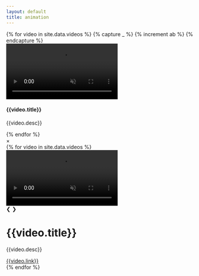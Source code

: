 ```yaml
---
layout: default
title: animation
---
```

<div class="gallery">
	{% for video in site.data.videos %}
	{% capture _ %}
	{% increment ab %} 
	{% endcapture %}
	<div class="example" onclick="openModal();currentSlide({{ab}})" cursor>
        <video class="content" src="thumbnails/{{video.video_path}}.mp4" autoplay loop muted></video>
      <div class="exampleInfo">
        <div class="info1">
            <h4>{{video.title}}</h4>
          <p>{{video.desc}}</p>
        </div>
      </div>
    </div>
    {% endfor %}
</div>     

<div id="myModal" class="modal" >
  <span class="close cursor" onclick="closeModal()">&times;</span>
  <div class="modal-content">
	{% for video in site.data.videos %}
   <div class="mySlides">
    <div class="video-container">
      <video class="content" src="videos/{{video.video_path}}.mp4" loop controls muted></video>
      <div class="menu-control">
        <a class="prev" onclick="plusSlides(-1)">&#10094;</a>
        <a class="next" onclick="plusSlides(1)">&#10095;</a>
       </div>
    </div>
    <div class="caption-container">
      <div>
        <h1>{{video.title}}</h1>
          <p>{{video.desc}}</p>
          <a href="videos/{{video.link}}">{{video.link}}</a>
      </div>
      </div>
    </div>
      {% endfor %}

  </div>
</div>

<script>
function openModal() {
  document.getElementById("myModal").style.display = "flex";
}

function closeModal() {
  document.getElementById("myModal").style.display = "none";
}

var modal = document.getElementById('myModal');

window.onclick = function(event) {
  if (event.target == modal) {
    modal.style.display = "none";
  }
}

var slideIndex = 1;
showSlides(slideIndex);

function plusSlides(n) {
  showSlides(slideIndex += n);
}

function currentSlide(n) {
  showSlides(slideIndex = n);
}

function showSlides(n) {
  var i;
  var slides = document.getElementsByClassName("mySlides");
  var dots = document.getElementsByClassName("demo");
  var captionText = document.getElementById("caption");
  if (n > slides.length) {slideIndex = 1}
  if (n < 1) {slideIndex = slides.length}
  for (i = 0; i < slides.length; i++) {
      slides[i].style.display = "none";
  }
  for (i = 0; i < dots.length; i++) {
      dots[i].className = dots[i].className.replace(" active", "");
  }
  slides[slideIndex-1].style.display = "flex";
  dots[slideIndex-1].className += " active";
  captionText.innerHTML = dots[slideIndex-1].alt;
}

$('video').each(function(){
    if ($(this).is(":in-viewport")) {
        $(this)[0].pause();
    } else {
        $(this)[0].play();
    }
})
</script>
